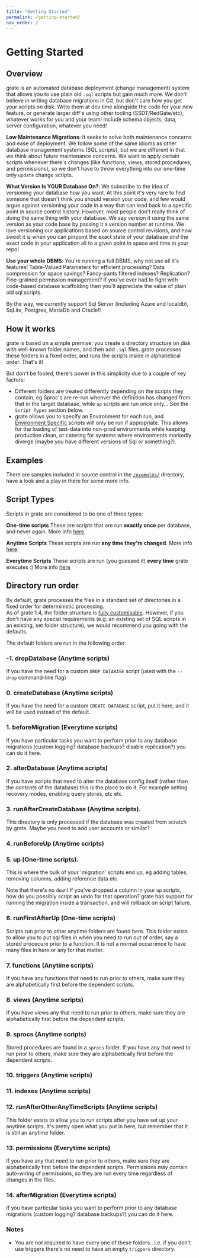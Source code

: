 ```yaml
---
title: "Getting Started"
permalink: /getting-started/
nav_order: 2
---
```


# Getting Started

## Overview

grate is an automated database deployment (change management) system that allows you to use plain old `.sql` scripts but gain much more.  We don't believe in writing database migrations in C#, but don't care how you get your scripts on disk.  Write them at dev time alongside the code for your new feature, or generate larger diff's using other tooling (SSDT/RedGate/etc), whatever works for you and your team!  Include schema objects, data, server configuration, whatever you need!

**Low Maintenance Migrations**: It seeks to solve both maintenance concerns and ease of deployment. We follow some of the same idioms as other database management systems (SQL scripts), but we are different in that we think about future maintenance concerns. We want to apply certain scripts whenever there's changes (like functions, views, stored procedures, and permissions), so we don’t have to throw everything into our one-time only `update` change scripts.

**What Version Is YOUR Database On?**: We subscribe to the idea of versioning your database how you want. At this point it's very rare to find someone that doesn't think you should version your code, and few would argue against versioning your code in a way that can lead back to a specific point in source control history. However, most people don’t really think of doing the same thing with your database. We say version it using the same version as your code base by passing it a version number at runtime.  We love versioning our applications based on source control revisions, and how sweet it is when you can pinpoint the exact state of your database _and_ the exact code in your application all to a given point in space and time in your repo!

**Use your whole DBMS**: You're running a full DBMS, why not use all it's features!  Table-Valued Parameters for efficient processing? Data compression for space savings?  Fancy-pants filtered indexes?  Replication? Fine-grained permission management?  If you've ever had to fight with code-based database scaffolding then you'll appreciate the value of plain old sql scripts.

By the way, we currently support Sql Server (including Azure and localdb), SqLite, Postgres, MariaDb and Oracle!!

## How it works

grate is based on a simple premise: you create a directory structure on disk with well-known folder names, and then add `.sql` files.  grate processes these folders in a fixed order, and runs the scripts inside in alphabetical order.  That's it!

But don't be fooled, there's power in this simplicity due to a couple of key factors:
- Different folders are treated differently depending on the scripts they contain, eg Sproc's are re-run whenver the definition has changed from that in the target database, while `up` scripts are run once only... See the `Script Types` section below.
- grate allows you to specify an Environment for each run, and [Environment Specific](EnvironmentScripts.md) scripts will only be run if appropriate.  This allows for the loading of test-data into non-prod environments while keeping production clean, or catering for systems where environments markedly diverge (maybe you have different versions of Sql or something?).

## Examples

There are samples included in source control in the [`/examples/`](https://github.com/erikbra/grate/tree/main/examples) directory, have a look and a play in there for some more info.

## Script Types

Scripts in grate are considered to be one of three types:

**One-time scripts**
These are scripts that are run **exactly once** per database, and never again.  More info [here](ScriptTypes/OneTimeScripts.md).

**Anytime Scripts**
These scripts are run **any time they're changed**.  More info [here](ScriptTypes/AnytimeScripts.md).

**Everytime Scripts**
These scripts are run (you guessed it) **every time** grate executes :)  More info [here](ScriptTypes/EverytimeScripts.md)

## Directory run order

By default, grate processes the files in a standard set of directories in a fixed order for deterministic processing.  
As of grate 1.4, the folder structure is [fully customisable](ConfigurationOptions/FolderConfiguration.md). However,
if you don't have any special requirements (e.g. an existing set of SQL scripts in an existing, set folder structure),
we would recommend you going with the defaults.

The default folders are run in the following order:

### -1. dropDatabase (Anytime scripts)
If you have the need for a custom `DROP DATABASE` script (used with the `--drop` command-line flag)

### 0. createDatabase (Anytime scripts)
If you have the need for a custom `CREATE DATABASE` script, put it here, and it will be used instead of the default.

### 1. beforeMigration (Everytime scripts)
If you have particular tasks you want to perform prior to any database migrations (custom logging? database backups? disable replication?) you can do it here.

### 2. alterDatabase (Anytime scripts)
If you have scripts that need to alter the database config itself (rather than the _contents_ of the database) this is the place to do it.  For example setting recovery modes, enabling query stores, etc etc

### 3. runAfterCreateDatabase (Anytime scripts).
This directory is only processed if the database was created from scratch by grate.  Maybe you need to add user accounts or similar?

### 4. runBeforeUp (Anytime scripts)

### 5. up (One-time scripts).  
This is where the bulk of your 'migration' scripts end up, eg adding tables, removing columns, adding reference data etc

Note that there's no `down`!  If you've dropped a column in your `up` scripts, how do you possibly script an undo for that operation?  grate has support for running the migration inside a transaction, and will rollback on script failure.

### 6. runFirstAfterUp (One-time scripts)
Scripts run prior to other anytime folders are found here. This folder exists to allow you to put sql files in when you need to run out of order, say a stored procecure prior to a function. It is not a normal occurrence to have many files in here or any for that matter.

### 7. functions (Anytime scripts)
If you have any functions that need to run prior to others, make sure they are alphabetically first before the dependent scripts.

### 8. views (Anytime scripts)
If you have views any that need to run prior to others, make sure they are alphabetically first before the dependent scripts.

### 9. sprocs (Anytime scripts)
Stored procedures are found in a `sprocs` folder. If you have any that need to run prior to others, make sure they are alphabetically first before the dependent scripts.

### 10. triggers (Anytime scripts)

### 11. indexes (Anytime scripts)

### 12. runAfterOtherAnyTimeScripts (Anytime scripts)
This folder exists to allow you to run scripts after you have set up your anytime scripts. It's pretty open what you put in here, but remember that it is still an anytime folder.

### 13. permissions (Everytime scripts)
If you have any that need to run prior to others, make sure they are alphabetically first before the dependent scripts.
Permissions may contain auto-wiring of permissions, so they are run every time regardless of changes in the files.

### 14. afterMigration (Everytime scripts)
If you have particular tasks you want to perform prior to any database migrations (custom logging? database backups?) you can do it here.

### Notes
- You are not required to have every one of these folders...i.e. if you don't use triggers there's no need to have an empty `triggers` directory.
